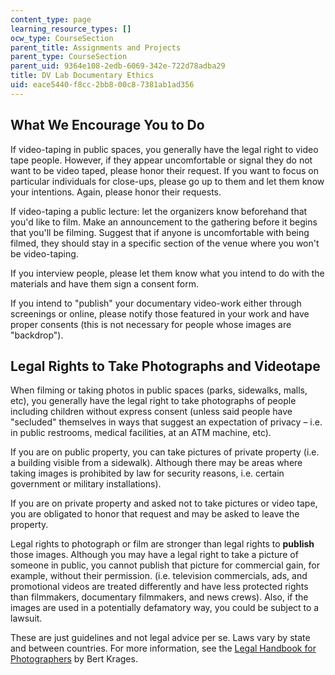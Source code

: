 ```yaml
---
content_type: page
learning_resource_types: []
ocw_type: CourseSection
parent_title: Assignments and Projects
parent_type: CourseSection
parent_uid: 9364e108-2edb-6069-342e-722d78adba29
title: DV Lab Documentary Ethics
uid: eace5440-f8cc-2bb8-00c8-7381ab1ad356
---
```


What We Encourage You to Do
---------------------------

If video-taping in public spaces, you generally have the legal right to video tape people. However, if they appear uncomfortable or signal they do not want to be video taped, please honor their request. If you want to focus on particular individuals for close-ups, please go up to them and let them know your intentions. Again, please honor their requests.

If video-taping a public lecture: let the organizers know beforehand that you'd like to film. Make an announcement to the gathering before it begins that you'll be filming. Suggest that if anyone is uncomfortable with being filmed, they should stay in a specific section of the venue where you won't be video-taping.

If you interview people, please let them know what you intend to do with the materials and have them sign a consent form.

If you intend to "publish" your documentary video-work either through screenings or online, please notify those featured in your work and have proper consents (this is not necessary for people whose images are "backdrop").

Legal Rights to Take Photographs and Videotape
----------------------------------------------

When filming or taking photos in public spaces (parks, sidewalks, malls, etc), you generally have the legal right to take photographs of people including children without express consent (unless said people have "secluded" themselves in ways that suggest an expectation of privacy – i.e. in public restrooms, medical facilities, at an ATM machine, etc).

If you are on public property, you can take pictures of private property (i.e. a building visible from a sidewalk). Although there may be areas where taking images is prohibited by law for security reasons, i.e. certain government or military installations).

If you are on private property and asked not to take pictures or video tape, you are obligated to honor that request and may be asked to leave the property.

Legal rights to photograph or film are stronger than legal rights to **publish** those images. Although you may have a legal right to take a picture of someone in public, you cannot publish that picture for commercial gain, for example, without their permission. (i.e. television commercials, ads, and promotional videos are treated differently and have less protected rights than filmmakers, documentary filmmakers, and news crews). Also, if the images are used in a potentially defamatory way, you could be subject to a lawsuit.

These are just guidelines and not legal advice per se. Laws vary by state and between countries. For more information, see the [Legal Handbook for Photographers](http://www.krages.com/phoright.htm) by Bert Krages.
